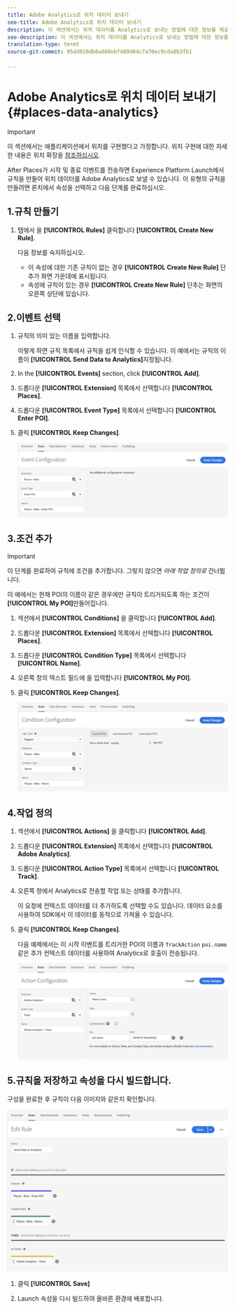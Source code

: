 ```yaml
---
title: Adobe Analytics로 위치 데이터 보내기
seo-title: Adobe Analytics로 위치 데이터 보내기
description: 이 섹션에서는 위치 데이터를 Analytics로 보내는 방법에 대한 정보를 제공합니다.
seo-description: 이 섹션에서는 위치 데이터를 Analytics로 보내는 방법에 대한 정보를 제공합니다.
translation-type: tm+mt
source-git-commit: 95dd010db8a860ebf489d04c7a70ec9cda8b3fb1

---
```



# Adobe Analytics로 위치 데이터 보내기 {#places-data-analytics}


>[!IMPORTANT]
>
>이 섹션에서는 애플리케이션에서 위치를 구현했다고 가정합니다. 위치 구현에 대한 자세한 내용은 위치 확장을 [참조하십시오](/help/places-ext-aep-sdks/places-extension/places-extension.md).

After Places가 시작 및 종료 이벤트를 전송하면 Experience Platform Launch에서 규칙을 만들어 위치 데이터를 Adobe Analytics로 보낼 수 있습니다. 이 유형의 규칙을 만들려면 론치에서 속성을 선택하고 다음 단계를 완료하십시오.

## 1.규칙 만들기

1. 탭에서 을 **[!UICONTROL Rules]** 클릭합니다 **[!UICONTROL Create New Rule]**.

   다음 정보를 숙지하십시오.

   * 이 속성에 대한 기존 규칙이 없는 경우 **[!UICONTROL Create New Rule]** 단추가 화면 가운데에 표시됩니다.
   * 속성에 규칙이 있는 경우 **[!UICONTROL Create New Rule]** 단추는 화면의 오른쪽 상단에 있습니다.

## 2.이벤트 선택

1. 규칙의 의미 있는 이름을 입력합니다.

   이렇게 하면 규칙 목록에서 규칙을 쉽게 인식할 수 있습니다. 이 예에서는 규칙의 이름이 **[!UICONTROL Send Data to Analytics]**&#x200B;지정됩니다.

1. In the **[!UICONTROL Events]** section, click **[!UICONTROL Add]**.

1. 드롭다운 **[!UICONTROL Extension]** 목록에서 선택합니다 **[!UICONTROL Places]**.

1. 드롭다운 **[!UICONTROL Event Type]** 목록에서 선택합니다 **[!UICONTROL Enter POI]**.

1. 클릭 **[!UICONTROL Keep Changes]**.

   !["이벤트 선택"](/help/assets/pt-selectEvent.png)


## 3.조건 추가

>[!IMPORTANT]
>
>이 단계를 완료하여 규칙에 조건을 추가합니다. 그렇지 않으면 *아래 작업 정의로* 건너뜁니다.

이 예에서는 현재 POI의 이름이 같은 경우에만 규칙이 트리거되도록 하는 조건이 **[!UICONTROL My POI]**&#x200B;만들어집니다.

1. 섹션에서 **[!UICONTROL Conditions]** 을 클릭합니다 **[!UICONTROL Add]**.

1. 드롭다운 **[!UICONTROL Extension]** 목록에서 선택합니다 **[!UICONTROL Places]**.

1. 드롭다운 **[!UICONTROL Condition Type]** 목록에서 선택합니다 **[!UICONTROL Name]**.

1. 오른쪽 창의 텍스트 필드에 을 입력합니다 **[!UICONTROL My POI]**.

1. 클릭 **[!UICONTROL Keep Changes]**.

   !["조건 설정"](/help/assets/pt-setCondition.png)


## 4.작업 정의

1. 섹션에서 **[!UICONTROL Actions]** 을 클릭합니다 **[!UICONTROL Add]**.

1. 드롭다운 **[!UICONTROL Extension]** 목록에서 선택합니다 **[!UICONTROL Adobe Analytics]**.

1. 드롭다운 **[!UICONTROL Action Type]** 목록에서 선택합니다 **[!UICONTROL Track]**.

1. 오른쪽 창에서 Analytics로 전송할 작업 또는 상태를 추가합니다.

   이 요청에 컨텍스트 데이터를 더 추가하도록 선택할 수도 있습니다. 데이터 요소를 사용하여 SDK에서 이 데이터를 동적으로 가져올 수 있습니다.

1. 클릭 **[!UICONTROL Keep Changes]**.

   다음 예제에서는 이 시작 이벤트를 트리거한 POI의 이름과 `TrackAction` `poi.name` 같은 추가 컨텍스트 데이터를 사용하여 Analytics로 호출이 전송됩니다.

   !["작업 설정"](/help/assets/pt-setAction.png)

## 5.규칙을 저장하고 속성을 다시 빌드합니다.

구성을 완료한 후 규칙이 다음 이미지와 같은지 확인합니다.

!["규칙이 만들어짐"](/help/assets/pt-ruleComplete.png)

1. 클릭 **[!UICONTROL Save]**

1. Launch 속성을 다시 빌드하여 올바른 환경에 배포합니다.
